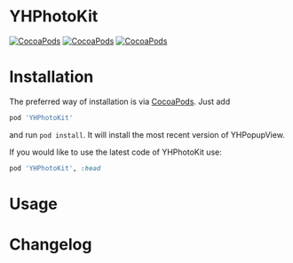 YHPhotoKit
=============
[![CocoaPods](https://img.shields.io/cocoapods/v/YHPopupView.svg)]()
[![CocoaPods](https://img.shields.io/cocoapods/p/YHPopupView.svg)]()
[![CocoaPods](https://img.shields.io/cocoapods/l/YHPopupView.svg)]()


Installation
============

The preferred way of installation is via [CocoaPods](http://cocoapods.org). Just add

```ruby
pod 'YHPhotoKit'
```

and run `pod install`. It will install the most recent version of YHPopupView.

If you would like to use the latest code of YHPhotoKit use:

```ruby
pod 'YHPhotoKit', :head
```

Usage
===============



Changelog
===============


